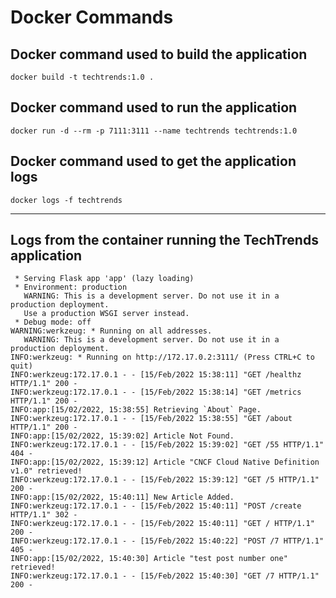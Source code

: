 # Docker Commands

## Docker command used to build the application

```shell
docker build -t techtrends:1.0 .
```

## Docker command used to run the application

```shell
docker run -d --rm -p 7111:3111 --name techtrends techtrends:1.0
```

## Docker command used to get the application logs

```terminal
docker logs -f techtrends
```

___

## Logs from the container running the TechTrends application

```shell
 * Serving Flask app 'app' (lazy loading)
 * Environment: production
   WARNING: This is a development server. Do not use it in a production deployment.
   Use a production WSGI server instead.
 * Debug mode: off
WARNING:werkzeug: * Running on all addresses.
   WARNING: This is a development server. Do not use it in a production deployment.
INFO:werkzeug: * Running on http://172.17.0.2:3111/ (Press CTRL+C to quit)
INFO:werkzeug:172.17.0.1 - - [15/Feb/2022 15:38:11] "GET /healthz HTTP/1.1" 200 -
INFO:werkzeug:172.17.0.1 - - [15/Feb/2022 15:38:14] "GET /metrics HTTP/1.1" 200 -
INFO:app:[15/02/2022, 15:38:55] Retrieving `About` Page.
INFO:werkzeug:172.17.0.1 - - [15/Feb/2022 15:38:55] "GET /about HTTP/1.1" 200 -
INFO:app:[15/02/2022, 15:39:02] Article Not Found.
INFO:werkzeug:172.17.0.1 - - [15/Feb/2022 15:39:02] "GET /55 HTTP/1.1" 404 -
INFO:app:[15/02/2022, 15:39:12] Article "CNCF Cloud Native Definition v1.0" retrieved!
INFO:werkzeug:172.17.0.1 - - [15/Feb/2022 15:39:12] "GET /5 HTTP/1.1" 200 -
INFO:app:[15/02/2022, 15:40:11] New Article Added.
INFO:werkzeug:172.17.0.1 - - [15/Feb/2022 15:40:11] "POST /create HTTP/1.1" 302 -
INFO:werkzeug:172.17.0.1 - - [15/Feb/2022 15:40:11] "GET / HTTP/1.1" 200 -
INFO:werkzeug:172.17.0.1 - - [15/Feb/2022 15:40:22] "POST /7 HTTP/1.1" 405 -
INFO:app:[15/02/2022, 15:40:30] Article "test post number one" retrieved!
INFO:werkzeug:172.17.0.1 - - [15/Feb/2022 15:40:30] "GET /7 HTTP/1.1" 200 -
```
